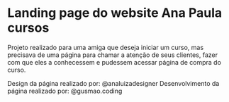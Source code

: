 # Landing page do website Ana Paula cursos
Projeto realizado para uma amiga que deseja iniciar um curso, mas precisava de uma página para chamar a atenção de seus clientes, fazer com que eles a conhecessem e pudessem acessar página de compra do curso.

Design da página realizado por: @analuizadesigner
Desenvolvimento da página realizado por: @gusmao.coding